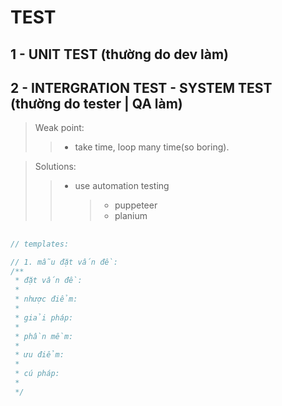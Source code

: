 # TEST

## 1 - UNIT TEST (thường do dev làm)

## 2 - INTERGRATION TEST - SYSTEM TEST (thường do tester | QA làm)

> Weak point:
>
> > - take time, loop many time(so boring).

> Solutions:
>
> > - use automation testing
> >   > - puppeteer
> >   > - planium

##

```js
// templates:

// 1. mẫu đặt vấn đề:
/**
 * đặt vấn đề:
 *
 * nhược điểm:
 *
 * giải pháp:
 *
 * phần mềm:
 *
 * ưu điểm:
 *
 * cú pháp:
 *
 */
```
